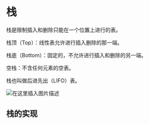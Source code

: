 # 栈
栈是限制插入和删除只能在一个位置上进行的表。

栈顶（Top）：线性表允许进行插入删除的那一端。

栈底（Bottom）：固定的，不允许进行插入和删除的另一端。

空栈：不含任何元素的空表。

栈也叫做后进先出（LIFO）表。

![在这里插入图片描述](/Users/wendongchao/code/idea/DataStructure/src/main/java/com/wdc/stackQueue/栈和队列.assets/20210218204524571.png)

## 栈的实现
